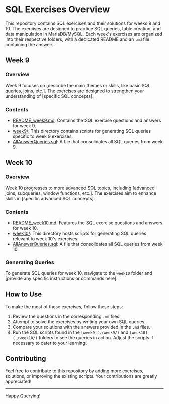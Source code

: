 # SQL Exercises Overview

This repository contains SQL exercises and their solutions for weeks 9 and 10. The exercises are designed to practice SQL queries, table creation, and data manipulation in MariaDB/MySQL. Each week's exercises are organized into their respective folders, with a dedicated README and an `.md` file containing the answers.

## Week 9

### Overview

Week 9 focuses on [describe the main themes or skills, like basic SQL queries, joins, etc.]. The exercises are designed to strengthen your understanding of [specific SQL concepts].

### Contents

- [README_week9.md](./README_week9.md): Contains the SQL exercise questions and answers for week 9.
- [week9/](./week9/): This directory contains scripts for generating SQL queries specific to week 9 exercises.
- [AllAnswerQueries.sql](./week9/AllAnswerQueries.sql): A file that consolidates all SQL queries from week 9.

## Week 10

### Overview

Week 10 progresses to more advanced SQL topics, including [advanced joins, subqueries, window functions, etc.]. The exercises aim to enhance skills in [specific advanced SQL concepts].

### Contents

- [README_week10.md](./README_WEEK10.md): Features the SQL exercise questions and answers for week 10.
- [week10/](./week10/): This directory hosts scripts for generating SQL queries relevant to week 10's exercises.
- [AllAnswerQueries.sql](./week10/AllAnswerQueries.sql): A file that consolidates all SQL queries from week 10.


### Generating Queries

To generate SQL queries for week 10, navigate to the `week10` folder and [provide any specific instructions or commands here].

## How to Use

To make the most of these exercises, follow these steps:
1. Review the questions in the corresponding `.md` files.
2. Attempt to solve the exercises by writing your own SQL queries.
3. Compare your solutions with the answers provided in the `.md` files.
4. Run the SQL scripts found in the `[week9](./week9/)` and `[week10](./week10/)` folders to see the queries in action. Adjust the scripts if necessary to cater to your learning.

## Contributing

Feel free to contribute to this repository by adding more exercises, solutions, or improving the existing scripts. Your contributions are greatly appreciated!

---

Happy Querying!
